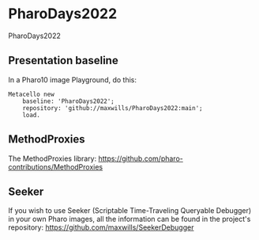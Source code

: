 # PharoDays2022
PharoDays2022

## Presentation baseline

In a Pharo10 image Playground, do this:
```Smalltalk
Metacello new
    baseline: 'PharoDays2022';
    repository: 'github://maxwills/PharoDays2022:main';
    load.
```

## MethodProxies
The MethodProxies library:
https://github.com/pharo-contributions/MethodProxies

## Seeker
If you wish to use Seeker (Scriptable Time-Traveling Queryable Debugger) in your own Pharo images, all the information can be found in the project's repository:
https://github.com/maxwills/SeekerDebugger

